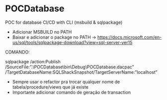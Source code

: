 # POCDatabase
POC for database CI/CD with CLI (msbuild &amp; sqlpackage)

- Adicionar MSBUILD no PATH
- Baixar e adicionar o package no PATH
	-> https://docs.microsoft.com/en-us/sql/tools/sqlpackage-download?view=sql-server-ver15


COMANDO:

sqlpackage /action:Publish /SourceFile:”.\POCDatabase\bin\Debug\POCDatabase.dacpac” /TargetDatabaseName:SQLShackSnapshot/TargetServerName:”localhost”

- Sempre usar o refactor pra trocar qualquer nome de tabela/procedure/views que já existe
- Importante adicionar comando de geração de transaction 
